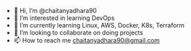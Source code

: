 - 👋 Hi, I’m @chaitanyadhara90
- 👀 I’m interested in learning DevOps
- 🌱 I’m currently learning Linux, AWS, Docker, K8s, Terraform
- 💞️ I’m looking to collaborate on doing projects
- 📫 How to reach me chaitanyadhara90@gmail.com

<!---
chaitanyadhara90/chaitanyadhara90 is a ✨ special ✨ repository because its `README.md` (this file) appears on your GitHub profile.
You can click the Preview link to take a look at your changes.
--->
